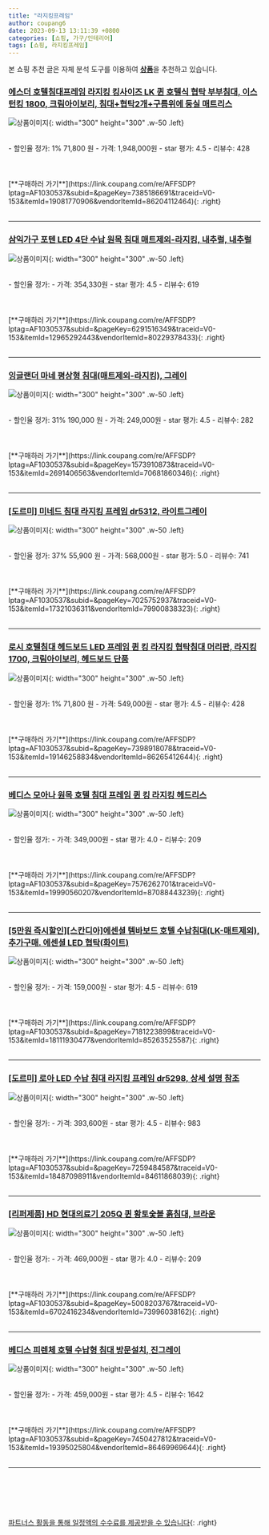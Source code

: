 ```yaml
---
title: "라지킹프레임"
author: coupang6
date: 2023-09-13 13:11:39 +0800
categories: [쇼핑, 가구/인테리어]
tags: [쇼핑, 라지킹프레임]
---
```


본 쇼핑 추천 글은 자체 분석 도구를 이용하여 [**상품**](https://link.coupang.com/a/bao1ui)을 추천하고 있습니다.

### [에스더 호텔침대프레임 라지킹 킹사이즈 LK 퀸 호텔식 협탁 부부침대, 이스턴킹 1800, 크림아이보리, 침대+협탁2개+구름위에 둥실 매트리스](https://link.coupang.com/re/AFFSDP?lptag=AF1030537&subid=&pageKey=7385186691&traceid=V0-153&itemId=19081770906&vendorItemId=86204112464)

![상품이미지](https://thumbnail9.coupangcdn.com/thumbnails/remote/230x230ex/image/vendor_inventory/14f6/b42e1197ebc08d406fa1265c3b24c8fb5606d94a694f8fb85534eea62771.jpg){: width="300" height="300" .w-50 .left}


<br>
- 할인율 정가: 1%  71,800   원
- 가격: 1,948,000원
- star 평가: 4.5
- 리뷰수: 428
<br>
<br>
<br>
<br>
[**구매하러 가기**](https://link.coupang.com/re/AFFSDP?lptag=AF1030537&subid=&pageKey=7385186691&traceid=V0-153&itemId=19081770906&vendorItemId=86204112464){: .right}
<br>
<br>

---

### [삼익가구 포텐 LED 4단 수납 원목 침대 매트제외-라지킹, 내추럴, 내추럴](https://link.coupang.com/re/AFFSDP?lptag=AF1030537&subid=&pageKey=6291516349&traceid=V0-153&itemId=12965292443&vendorItemId=80229378433)

![상품이미지](https://thumbnail8.coupangcdn.com/thumbnails/remote/230x230ex/image/vendor_inventory/303f/2ca6e9d4fda9be01138785129bfeb33b14f9c49111d1f0e1f16548429300.jpg){: width="300" height="300" .w-50 .left}


<br>
- 할인율 정가: 
- 가격: 354,330원
- star 평가: 4.5
- 리뷰수: 619
<br>
<br>
<br>
<br>
[**구매하러 가기**](https://link.coupang.com/re/AFFSDP?lptag=AF1030537&subid=&pageKey=6291516349&traceid=V0-153&itemId=12965292443&vendorItemId=80229378433){: .right}
<br>
<br>

---

### [잉글랜더 마네 평상형 침대(매트제외-라지킹), 그레이](https://link.coupang.com/re/AFFSDP?lptag=AF1030537&subid=&pageKey=1573910873&traceid=V0-153&itemId=2691406563&vendorItemId=70681860346)

![상품이미지](https://thumbnail8.coupangcdn.com/thumbnails/remote/230x230ex/image/vendor_inventory/51bc/9407aac85a847eabe8e58863cd5174b5203ed9938e65119273b67063d964.jpg){: width="300" height="300" .w-50 .left}


<br>
- 할인율 정가: 31%  190,000   원
- 가격: 249,000원
- star 평가: 4.5
- 리뷰수: 282
<br>
<br>
<br>
<br>
[**구매하러 가기**](https://link.coupang.com/re/AFFSDP?lptag=AF1030537&subid=&pageKey=1573910873&traceid=V0-153&itemId=2691406563&vendorItemId=70681860346){: .right}
<br>
<br>

---

### [[도르미] 미네드 침대 라지킹 프레임 dr5312, 라이트그레이](https://link.coupang.com/re/AFFSDP?lptag=AF1030537&subid=&pageKey=7025752937&traceid=V0-153&itemId=17321036311&vendorItemId=79900838323)

![상품이미지](https://thumbnail7.coupangcdn.com/thumbnails/remote/230x230ex/image/vendor_inventory/ace4/350e1efaaede6b204d1bfdb009342dd838939c640866b478f792bba7e8fa.jpg){: width="300" height="300" .w-50 .left}


<br>
- 할인율 정가: 37%  55,900   원
- 가격: 568,000원
- star 평가: 5.0
- 리뷰수: 741
<br>
<br>
<br>
<br>
[**구매하러 가기**](https://link.coupang.com/re/AFFSDP?lptag=AF1030537&subid=&pageKey=7025752937&traceid=V0-153&itemId=17321036311&vendorItemId=79900838323){: .right}
<br>
<br>

---

### [로시 호텔침대 헤드보드 LED 프레임 퀸 킹 라지킹 협탁침대 머리판, 라지킹 1700, 크림아이보리, 헤드보드 단품](https://link.coupang.com/re/AFFSDP?lptag=AF1030537&subid=&pageKey=7398918078&traceid=V0-153&itemId=19146258834&vendorItemId=86265412644)

![상품이미지](https://thumbnail8.coupangcdn.com/thumbnails/remote/230x230ex/image/vendor_inventory/ce78/a6c138d92fe8bdab6ec9e605bf344d7d1ddc8ade722d2c2d693633c2e70b.jpeg){: width="300" height="300" .w-50 .left}


<br>
- 할인율 정가: 1%  71,800   원
- 가격: 549,000원
- star 평가: 4.5
- 리뷰수: 428
<br>
<br>
<br>
<br>
[**구매하러 가기**](https://link.coupang.com/re/AFFSDP?lptag=AF1030537&subid=&pageKey=7398918078&traceid=V0-153&itemId=19146258834&vendorItemId=86265412644){: .right}
<br>
<br>

---

### [베디스 모아나 원목 호텔 침대 프레임 퀸 킹 라지킹 헤드리스](https://link.coupang.com/re/AFFSDP?lptag=AF1030537&subid=&pageKey=7576262701&traceid=V0-153&itemId=19990560207&vendorItemId=87088443239)

![상품이미지](https://thumbnail6.coupangcdn.com/thumbnails/remote/230x230ex/image/vendor_inventory/cfdf/d74ef67481c8e230cc5428718cb147ea7bec572919e190b995b3ba65f6c1.jpg){: width="300" height="300" .w-50 .left}


<br>
- 할인율 정가: 
- 가격: 349,000원
- star 평가: 4.0
- 리뷰수: 209
<br>
<br>
<br>
<br>
[**구매하러 가기**](https://link.coupang.com/re/AFFSDP?lptag=AF1030537&subid=&pageKey=7576262701&traceid=V0-153&itemId=19990560207&vendorItemId=87088443239){: .right}
<br>
<br>

---

### [[5만원 즉시할인][스칸디아]에센셜 템바보드 호텔 수납침대(LK-매트제외), 추가구매. 에센셜 LED 협탁(화이트)](https://link.coupang.com/re/AFFSDP?lptag=AF1030537&subid=&pageKey=7181223899&traceid=V0-153&itemId=18111930477&vendorItemId=85263525587)

![상품이미지](https://thumbnail6.coupangcdn.com/thumbnails/remote/230x230ex/image/vendor_inventory/fdcf/6375025d3d3902618d8ae58b20dff4b3dc72beb32253beac60b8e5e7395a.jpg){: width="300" height="300" .w-50 .left}


<br>
- 할인율 정가: 
- 가격: 159,000원
- star 평가: 4.5
- 리뷰수: 619
<br>
<br>
<br>
<br>
[**구매하러 가기**](https://link.coupang.com/re/AFFSDP?lptag=AF1030537&subid=&pageKey=7181223899&traceid=V0-153&itemId=18111930477&vendorItemId=85263525587){: .right}
<br>
<br>

---

### [[도르미] 로아 LED 수납 침대 라지킹 프레임 dr5298, 상세 설명 참조](https://link.coupang.com/re/AFFSDP?lptag=AF1030537&subid=&pageKey=7259484587&traceid=V0-153&itemId=18487098911&vendorItemId=84611868039)

![상품이미지](https://thumbnail8.coupangcdn.com/thumbnails/remote/230x230ex/image/vendor_inventory/57b2/94265cc94cf7d8aa51a063672e5c79de9cd66b62c8d04a6580b66c6d9532.jpg){: width="300" height="300" .w-50 .left}


<br>
- 할인율 정가: 
- 가격: 393,600원
- star 평가: 4.5
- 리뷰수: 983
<br>
<br>
<br>
<br>
[**구매하러 가기**](https://link.coupang.com/re/AFFSDP?lptag=AF1030537&subid=&pageKey=7259484587&traceid=V0-153&itemId=18487098911&vendorItemId=84611868039){: .right}
<br>
<br>

---

### [[리퍼제품] HD 현대의료기 205Q 퀸 황토숯볼 흙침대, 브라운](https://link.coupang.com/re/AFFSDP?lptag=AF1030537&subid=&pageKey=5008203767&traceid=V0-153&itemId=6702416234&vendorItemId=73996038162)

![상품이미지](https://thumbnail7.coupangcdn.com/thumbnails/remote/230x230ex/image/vendor_inventory/d4bc/c4bfbebf8db587c20df41db3ef1c11ccf2b7ba6a500741056290d0ef97ff.jpg){: width="300" height="300" .w-50 .left}


<br>
- 할인율 정가: 
- 가격: 469,000원
- star 평가: 4.0
- 리뷰수: 209
<br>
<br>
<br>
<br>
[**구매하러 가기**](https://link.coupang.com/re/AFFSDP?lptag=AF1030537&subid=&pageKey=5008203767&traceid=V0-153&itemId=6702416234&vendorItemId=73996038162){: .right}
<br>
<br>

---

### [베디스 피렌체 호텔 수납형 침대 방문설치, 진그레이](https://link.coupang.com/re/AFFSDP?lptag=AF1030537&subid=&pageKey=7450427812&traceid=V0-153&itemId=19395025804&vendorItemId=86469969644)

![상품이미지](https://thumbnail7.coupangcdn.com/thumbnails/remote/230x230ex/image/retail/images/3930265224309377-1b7ee29c-6a8e-4d02-8232-fcc8691a5937.jpg){: width="300" height="300" .w-50 .left}


<br>
- 할인율 정가: 
- 가격: 459,000원
- star 평가: 4.5
- 리뷰수: 1642
<br>
<br>
<br>
<br>
[**구매하러 가기**](https://link.coupang.com/re/AFFSDP?lptag=AF1030537&subid=&pageKey=7450427812&traceid=V0-153&itemId=19395025804&vendorItemId=86469969644){: .right}
<br>
<br>

---
<br><br><br><br><br> [파트너스 활동을 통해 일정액의 수수료를 제공받을 수 있습니다](https://link.coupang.com/a/bao1ui){: .right}